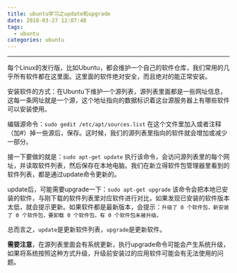 ```yaml
---
title: ubuntu学习之update和upgrade
date: 2018-03-27 12:07:48
tags:
  - ubuntu
categories: ubuntu
---
```


-----

每个Linux的发行版，比如Ubuntu，都会维护一个自己的软件仓库，我们常用的几乎所有软件都在这里面。这里面的软件绝对安全，而且绝对的能正常安装。

安装软件的方式：在Ubuntu下维护一个源列表，源列表里面都是一些网址信息，这每一条网址就是一个源，这个地址指向的数据标识着这台源服务器上有哪些软件可以安装使用。

<!--more--->

编辑源命令：`sudo gedit /etc/apt/sources.list`
在这个文件里加入或者注释（加#）掉一些源后，保存。这时候，我们的源列表里指向的软件就会增加或减少一部分。

接一下要做的就是：`sudo apt-get update`
执行该命令，会访问源列表里的每个网址，并读取软件列表，然后保存在本地电脑。我们在新立得软件包管理器里看到的软件列表，都是通过update命令更新的。

update后，可能需要upgrade一下：`sudo apt-get upgrade`
该命令会把本地已安装的软件，与刚下载的软件列表里对应软件进行对比，如果发现已安装的软件版本太低，就会提示更新。如果软件都是最新版本，会提示：`升级了 0 个软件包，新安装了 0 个软件包，要卸载 0 个软件包，有 0 个软件包未被升级。`

总而言之，`update`是更新软件列表，`upgrade`是更新软件。

**需要注意**，在源列表里面会有系统更新，执行upgrade命令可能会产生系统升级，如果将系统按照这种方式升级，升级前安装过的应用软件可能会有无法使用的问题。